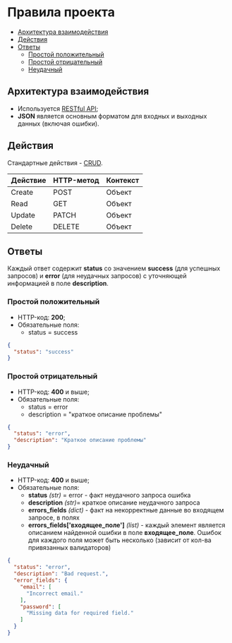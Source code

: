 
# Правила проекта
* [Архитектура взаимодействия](#arch)
* [Действия](#actions)
* [Ответы](#responses)
    * [Простой положительный](#responses.simple_positive)
    * [Простой отрицательный](#responses.simple_negative)
    * [Неудачный](#responses.fail)


## Архитектура взаимодействия <a name="arch"></a>

* Используется [RESTful API](https://en.wikipedia.org/wiki/Representational_state_transfer#Applied_to_Web_services);
* **JSON** является основным форматом для входных и выходных данных (включая ошибки).

## Действия <a name="actions"></a>

Стандартные действия - [CRUD](https://en.wikipedia.org/wiki/Create,_read,_update_and_delete).

Действие | HTTP-метод | Контекст
-------- | ---------- | --------
Create   | POST       | Объект
Read     | GET        | Объект
Update   | PATCH      | Объект 
Delete   | DELETE     | Объект
  

## Ответы <a name="responses"></a>

Каждый ответ содержит **status** со значением **success** (для успешных запросов) и **error** (для неудачных запросов) с уточняющей информацией в поле **description**.

### Простой положительный <a name="responses.simple_positive"></a>
* HTTP-код: **200**;
* Обязательные поля:
    * status = success

```json
{
  "status": "success"
}
```
         
### Простой отрицательный <a name="responses.simple_negative"></a>
* HTTP-код: **400** и выше;
* Обязательные поля:
    * status = error
    * description = "краткое описание проблемы"

```json
{
  "status": "error",
  "description": "Краткое описание проблемы"
}
```


### Неудачный <a name="responses.fail"></a> 
* HTTP-код: **400** и выше;
* Обязательные поля:
    * **status** _(str)_ = error - факт неудачного запроса ошибка
    * **description** _(str)_= краткое описание неудачного запроса
    * **errors_fields** _(dict)_ - факт на некорректные данные во входящем запросе, в полях
    * **errors_fields['входящее_поле']** _(list)_ - каждый элемент является описанием найденной ошибки в поле **входящее_поле**. Ошибок для каждого поля может быть несколько (зависит от кол-ва привязанных валидаторов) 

```json
{
  "status": "error",
  "description": "Bad request.",
  "error_fields": {
    "email": [
      "Incorrect email."    
    ],
    "password": [
      "Missing data for required field."
    ]  
  } 
}
``` 

